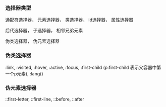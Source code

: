 ### 选择器类型

通配符选择器， 元素选择器， 类选择器， id选择器， 属性选择器

后代选择器， 子选择器， 相邻兄弟元素

伪类选择器， 伪元素选择器

### 伪类选择器

:link, :visited, :hover, :active, :focus,  :first-child (p:first-child 表示父容器中第一个p元素), :lang()

### 伪元素选择器

::first-letter, ::first-line, ::before, ::after